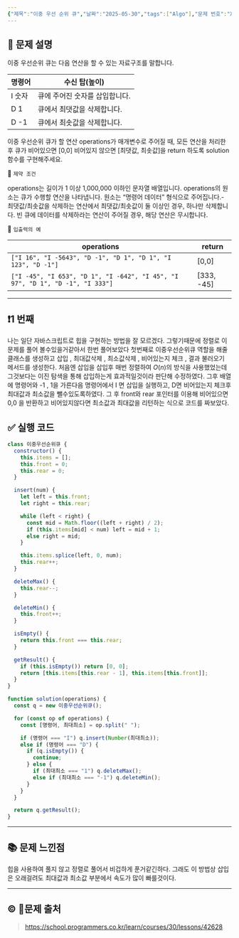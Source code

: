 ```yaml
---
{"제목":"이중 우선 순위 큐","날짜":"2025-05-30","tags":["Algo"],"문제 번호":"X","출처":"https://school.programmers.co.kr/learn/courses/30/lessons/42628","dg-publish":true,"permalink":"/공부/Algo/큐/이중 우선 순위 큐/","dgPassFrontmatter":true,"created":"2025-05-30T22:18:52.697+09:00","updated":"2025-05-30T22:50:45.820+09:00"}
---
```


## 📔 문제 설명
  
이중 우선순위 큐는 다음 연산을 할 수 있는 자료구조를 말합니다.

| 명령어  | 수신 탑(높이)          |
| ---- | ----------------- |
| I 숫자 | 큐에 주어진 숫자를 삽입합니다. |
| D 1  | 큐에서 최댓값을 삭제합니다.   |
| D -1 | 큐에서 최솟값을 삭제합니다.   |

이중 우선순위 큐가 할 연산 operations가 매개변수로 주어질 때, 모든 연산을 처리한 후 큐가 비어있으면 [0,0] 비어있지 않으면 [최댓값, 최솟값]을 return 하도록 solution 함수를 구현해주세요.

📓 `제약 조건`

operations는 길이가 1 이상 1,000,000 이하인 문자열 배열입니다.
operations의 원소는 큐가 수행할 연산을 나타냅니다.
원소는 “명령어 데이터” 형식으로 주어집니다.- 최댓값/최솟값을 삭제하는 연산에서 최댓값/최솟값이 둘 이상인 경우, 하나만 삭제합니다.
빈 큐에 데이터를 삭제하라는 연산이 주어질 경우, 해당 연산은 무시합니다.


📓 `입출력의 예`

| operations                                                                    | return     |
| ----------------------------------------------------------------------------- | ---------- |
| `["I 16", "I -5643", "D -1", "D 1", "D 1", "I 123", "D -1"]`                  | [0,0]      |
| `["I -45", "I 653", "D 1", "I -642", "I 45", "I 97", "D 1", "D -1", "I 333"]` | [333, -45] |

---
## ❗1 번째

나는 일단 자바스크립트로 힙을 구현하는 방법을 잘 모르겠다.
그렇기때문에 정렬로 이 문제를 풀어 볼수있을거같아서 한번 풀어보았다 첫번째로
이중우선순위큐 역할을 해줄 클래스를 생성하고 삽입 , 최대값삭제 , 최소값삭제 , 비어있는지 체크 , 결과 불러오기 메서드를 생성한다.
처음엔 삽입을 삽입후 매번 정렬하여 $O(n)$의 방식을 사용했었는데 그것보다는 이진 탐색을 통해 삽입하는게 효과적일것이라 판단해 수정하였다.
그후 배열에 명령어와 -1 , 1을 가른다음 명령어에서 I 면 삽입을 실행하고, D면 비어있는지 체크후 최대값과 최소값을 뺄수있도록하였다.
그 후 front와 rear 포인터를 이용해  비어있으면 0,0 을 반환하고 비어있지않다면 최소값과 최대값을 리턴하는 식으로 코드를 짜보았다.
<br>
## ✅ 실행 코드
```js
class 이중우선순위큐 {
  constructor() {
    this.items = [];
    this.front = 0;
    this.rear = 0;
  }

  insert(num) {
    let left = this.front;
    let right = this.rear;

    while (left < right) {
      const mid = Math.floor((left + right) / 2);
      if (this.items[mid] < num) left = mid + 1;
      else right = mid;
    }

    this.items.splice(left, 0, num);
    this.rear++;
  }

  deleteMax() {
    this.rear--;
  }

  deleteMin() {
    this.front++;
  }

  isEmpty() {
    return this.front === this.rear;
  }

  getResult() {
    if (this.isEmpty()) return [0, 0];
    return [this.items[this.rear - 1], this.items[this.front]];
  }
}

function solution(operations) {
  const q = new 이중우선순위큐();

  for (const op of operations) {
    const [명령어, 최대최소] = op.split(" ");

    if (명령어 === "I") q.insert(Number(최대최소));
    else if (명령어 === "D") {
      if (q.isEmpty()) {
        continue;
      } else {
        if (최대최소 === "1") q.deleteMax();
        else if (최대최소 === "-1") q.deleteMin();
      }
    }
  }

  return q.getResult();
}

```
---
## 📚 문제 느낀점

힙을 사용하여 풀지 않고 정렬로 풀어서 비겁하게 푼거같긴하다.
그래도 이 방법상 삽입은 오래걸려도 최대값과 최소값 부분에서 속도가 많이 빠를것이다.

---
## © 문제 출처

> https://school.programmers.co.kr/learn/courses/30/lessons/42628
